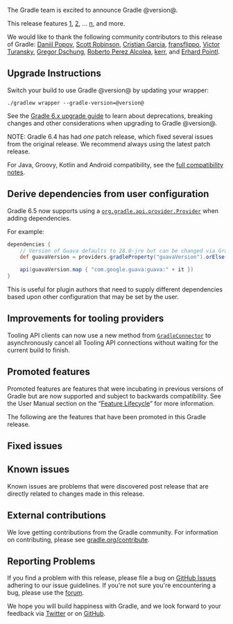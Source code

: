 The Gradle team is excited to announce Gradle @version@.

This release features [1](), [2](), ... [n](), and more.

We would like to thank the following community contributors to this release of Gradle:
[Daniil Popov](https://github.com/int02h),
[Scott Robinson](https://github.com/quad),
[Cristian Garcia](https://github.com/CristianGM),
[fransflippo](https://github.com/fransflippo),
[Victor Turansky](https://github.com/turansky),
[Gregor Dschung](https://github.com/chkpnt),
[Roberto Perez Alcolea](https://github.com/rpalcolea),
[kerr](https://github.com/hepin1989),
and [Erhard Pointl](https://github.com/epeee).
<!-- 
Include only their name, impactful features should be called out separately below.
 [Some person](https://github.com/some-person)
-->

## Upgrade Instructions

Switch your build to use Gradle @version@ by updating your wrapper:

`./gradlew wrapper --gradle-version=@version@`

See the [Gradle 6.x upgrade guide](userguide/upgrading_version_6.html#changes_@baseVersion@) to learn about deprecations, breaking changes and other considerations when upgrading to Gradle @version@. 

NOTE: Gradle 6.4 has had _one_ patch release, which fixed several issues from the original release. We recommend always using the latest patch release.

For Java, Groovy, Kotlin and Android compatibility, see the [full compatibility notes](userguide/compatibility.html).

<!-- Do not add breaking changes or deprecations here! Add them to the upgrade guide instead. --> 

<!-- 
Add release features here!
## 1

details of 1

## 2

details of 2

## n
-->

<a name="lazy-dependencies"><a>
## Derive dependencies from user configuration

Gradle 6.5 now supports using a [`org.gradle.api.provider.Provider`](javadoc/org/gradle/api/provider/Provider.html) when adding dependencies. 

For example:
```groovy
dependencies {
    // Version of Guava defaults to 28.0-jre but can be changed via Gradle property (-PguavaVersion=...)
    def guavaVersion = providers.gradleProperty("guavaVersion").orElse("28.0-jre")

    api(guavaVersion.map { "com.google.guava:guava:" + it })
}
```

This is useful for plugin authors that need to supply different dependencies based upon other configuration that may be set by the user.

## Improvements for tooling providers

Tooling API clients can now use a new method from [`GradleConnector`](javadoc/org/gradle/tooling/GradleConnector.html) to asynchronously cancel all Tooling API connections without waiting for the current build to finish. 

## Promoted features
Promoted features are features that were incubating in previous versions of Gradle but are now supported and subject to backwards compatibility.
See the User Manual section on the “[Feature Lifecycle](userguide/feature_lifecycle.html)” for more information.

The following are the features that have been promoted in this Gradle release.

<!--
### Example promoted
-->

## Fixed issues

## Known issues

Known issues are problems that were discovered post release that are directly related to changes made in this release.

## External contributions

We love getting contributions from the Gradle community. For information on contributing, please see [gradle.org/contribute](https://gradle.org/contribute).

## Reporting Problems

If you find a problem with this release, please file a bug on [GitHub Issues](https://github.com/gradle/gradle/issues) adhering to our issue guidelines. 
If you're not sure you're encountering a bug, please use the [forum](https://discuss.gradle.org/c/help-discuss).

We hope you will build happiness with Gradle, and we look forward to your feedback via [Twitter](https://twitter.com/gradle) or on [GitHub](https://github.com/gradle).
